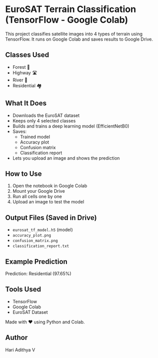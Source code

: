 # EuroSAT Terrain Classification (TensorFlow - Google Colab)

This project classifies satellite images into 4 types of terrain using TensorFlow. It runs on Google Colab and saves results to Google Drive.

## Classes Used
- Forest 🌳
- Highway 🛣️
- River 🌊
- Residential 🏘️

## What It Does
- Downloads the EuroSAT dataset
- Keeps only 4 selected classes
- Builds and trains a deep learning model (EfficientNetB0)
- Saves:
  - Trained model
  - Accuracy plot
  - Confusion matrix
  - Classification report
- Lets you upload an image and shows the prediction

## How to Use
1. Open the notebook in Google Colab
2. Mount your Google Drive
3. Run all cells one by one
4. Upload an image to test the model

## Output Files (Saved in Drive)
- `eurosat_tf_model.h5` (model)
- `accuracy_plot.png`
- `confusion_matrix.png`
- `classification_report.txt`

## Example Prediction
Prediction: Residential (97.65%)

## Tools Used
- TensorFlow
- Google Colab
- EuroSAT Dataset

Made with ❤️ using Python and Colab.

## Author
Hari Adithya V
